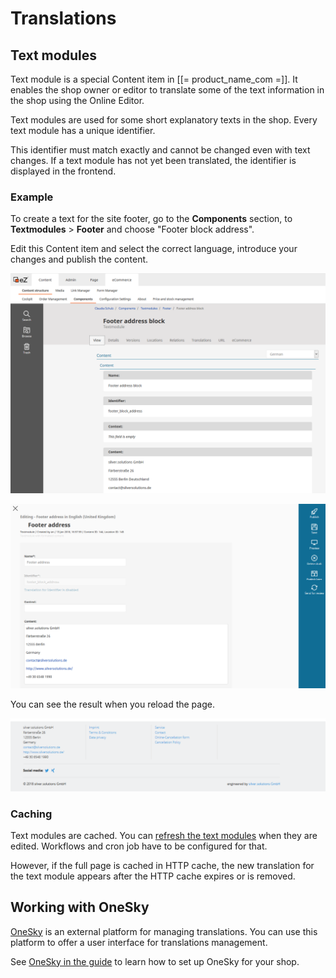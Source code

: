 # Translations

## Text modules

Text module is a special Content item in [[= product_name_com =]].
It enables the shop owner or editor to translate some of the text information in the shop using the Online Editor.

Text modules are used for some short explanatory texts in the shop.
Every text module has a unique identifier.

This identifier must match exactly and cannot be changed even with text changes.
If a text module has not yet been translated, the identifier is displayed in the frontend.

### Example

To create a text for the site footer, go to the **Components** section,
to **Textmodules** > **Footer** and choose "Footer block address".

Edit this Content item and select the correct language, introduce your changes and publish the content.

![](img/textmodules_1.png)

![](img/textmodules_2.png)

You can see the result when you reload the page.

![](img/textmodules_footer.png)

### Caching

Text modules are cached. You can [refresh the text modules](https://doc.ezplatform.com/en/master/guide/cache/content_cache_refresh/content_cache_refresh.md) when they are edited.
Workflows and cron job have to be configured for that.

However, if the full page is cached in HTTP cache, the new translation for the text module appears after the HTTP cache expires or is removed.

## Working with OneSky

[OneSky](https://www.oneskyapp.com/) is an external platform for managing translations. You can use this platform to offer a user interface for translations management.

See [OneSky in the guide](https://doc.ezplatform.com/en/master/guide/translations/onesky.md) to learn how to set up OneSky for your shop.
